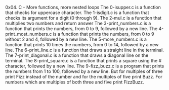 0x04. C - More functions, more nested loops
The 0-isupper.c is a function that checks for uppercase character.
The 1-isdigit.c is a function that checks its argument for a digit (0 through 9).
The 2-mul.c is a function that multiplies two numbers and return answer
The 3-print_numbers.c is a function that prints the numbers, from 0 to 9, followed by a new line.
The 4-print_most_numbers.c is a function that prints the numbers, from 0 to 9 without 2 and 4, followed by a new line.
The 5-more_numbers.c is a function that prints 10 times the numbers, from 0 to 14, followed by a new line.
The 6-print_line.c is a function that draws a straight line in the terminal.
The 7-print_diagonal.c is a function that draws a diagonal line on the terminal.
The 8-print_square.c is a function that prints a square using the # character, followed by a new line.
The 9-fizz_buzz.c  is a program that prints the numbers from 1 to 100, followed by a new line. But for multiples of three print Fizz instead of the number and for the multiples of five print Buzz. For numbers which are multiples of both three and five print FizzBuzz.
